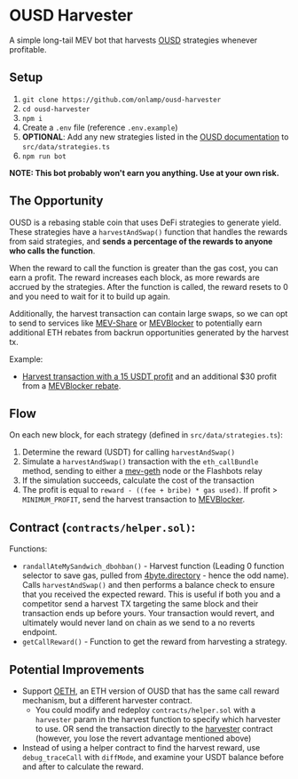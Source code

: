 # OUSD Harvester
A simple long-tail MEV bot that harvests [OUSD](https://www.ousd.com/) strategies whenever profitable.
## Setup 
1. `git clone https://github.com/onlamp/ousd-harvester`
2. `cd ousd-harvester`
3. `npm i`
4. Create a `.env` file (reference `.env.example`)
5. **OPTIONAL**: Add any new strategies listed in the [OUSD documentation](https://docs.oeth.com/smart-contracts/registry/ousd-registry) to `src/data/strategies.ts`
6. `npm run bot` 

**NOTE: This bot probably won't earn you anything. Use at your own risk.**

## The Opportunity 
OUSD is a rebasing stable coin that uses DeFi strategies to generate yield. These strategies have a `harvestAndSwap()` function that handles the rewards from said strategies, and **sends a percentage of the rewards to anyone who calls the function**.

When the reward to call the function is greater than the gas cost, you can earn a profit. The reward increases each block, as more rewards are accrued by the strategies. After the function is called, the reward resets to 0 and you need to wait for it to build up again.

Additionally, the harvest transaction can contain large swaps, so we can opt to send to services like [MEV-Share](https://docs.flashbots.net/flashbots-protect/rpc/mev-share) or [MEVBlocker](https://mevblocker.io/) to potentially earn additional ETH rebates from backrun opportunities generated by the harvest tx.

Example:
- [Harvest transaction with a 15 USDT profit](https://etherscan.io/tx/0xb2c1d7db36095fbc9a2d345efaf3a930bf5198afd6017a26cc1fdfe32467d83c) and an additional $30 profit from a [MEVBlocker rebate](https://etherscan.io/tx/0xadf5ffa815daf5baff8d44f633f42298026740629a18c5ae6fc79834ef7b2b42).


## Flow
On each new block, for each strategy (defined in `src/data/strategies.ts`):

 1. Determine the reward (USDT) for calling `harvestAndSwap()`
 2. Simulate a `harvestAndSwap()` transaction with the `eth_callBundle` method, sending to either a [mev-geth](https://github.com/flashbots/mev-geth) node or the Flashbots relay
 3. If the simulation succeeds, calculate the cost of the transaction
 4. The profit is equal to `reward - ((fee + bribe) * gas used)`. If profit > `MINIMUM_PROFIT`, send the harvest transaction to [MEVBlocker](https://mevblocker.io/).
 ## Contract (`contracts/helper.sol)`:
 Functions:
 - `randallAteMySandwich_dbohban()` - Harvest function (Leading 0 function selector to save gas, pulled from [4byte.directory](https://www.4byte.directory/) - hence the odd name). Calls `harvestAndSwap()` and then performs a balance check to ensure that you received the expected reward. This is useful if both you and a competitor send a harvest TX targeting the same block and their transaction ends up before yours. Your transaction would revert, and ultimately would never land on chain as we send to a no reverts endpoint.
 - `getCallReward()` - Function to get the reward from harvesting a strategy.
## Potential Improvements
- Support [OETH](https://www.oeth.com/), an ETH version of OUSD that has the same call reward mechanism, but a different harvester contract. 
	- You could modify and redeploy `contracts/helper.sol` with a `harvester` param in the harvest function to specify which harvester to use.  OR send the transaction directly to the [harvester](https://etherscan.io/address/0x0D017aFA83EAce9F10A8EC5B6E13941664A6785C) contract (however, you lose the revert advantage mentioned above)
- Instead of using a helper contract to find the harvest reward, use `debug_traceCall` with `diffMode`, and examine your USDT balance before and after to calculate the reward.
